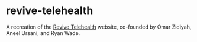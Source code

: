 # revive-telehealth

A recreation of the [Revive Telehealth](https://revivetelehealth.com/) website, co-founded by Omar Zidiyah, Aneel Ursani, and Ryan Wade.
